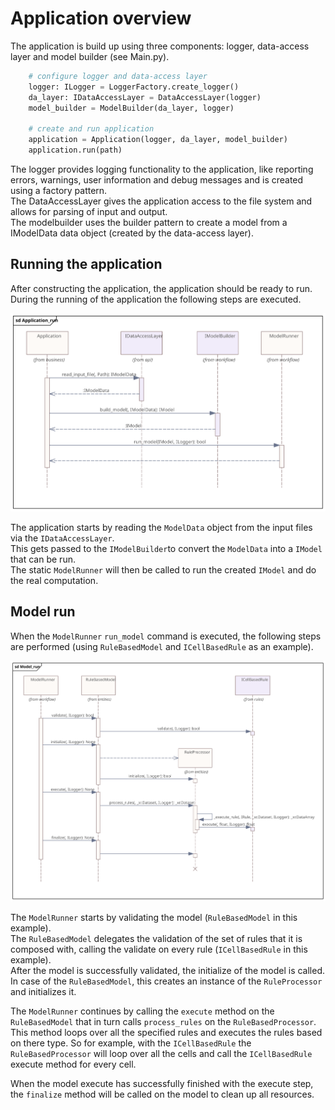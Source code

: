 # Application overview

The application is build up using three components: logger, data-access layer and model builder (see Main.py).  

```python
    # configure logger and data-access layer
    logger: ILogger = LoggerFactory.create_logger()
    da_layer: IDataAccessLayer = DataAccessLayer(logger)
    model_builder = ModelBuilder(da_layer, logger)

    # create and run application
    application = Application(logger, da_layer, model_builder)
    application.run(path)
``` 

The logger provides logging functionality to the application, like reporting errors, warnings, user information and debug messages and is created using a factory pattern.  
The DataAccessLayer gives the application access to the file system and allows for parsing of input and output.  
The modelbuilder uses the builder pattern to create a model from a IModelData data object (created by the data-access layer).  

## Running the application

After constructing the application, the application should be ready to run.  
During the running of the application the following steps are executed.  

![Application execution](../assets/images/Application_run.svg)

The application starts by reading the `ModelData` object from the input files via the `IDataAccessLayer`.  
This gets passed to the `IModelBuilder`to convert the `ModelData` into a `IModel` that can be run.  
The static `ModelRunner` will then be called to run the created `IModel` and do the real computation.

## Model run

When the `ModelRunner` `run_model` command is executed, the following steps are performed (using `RuleBasedModel` and `ICellBasedRule` as an example).

![Model execution](../assets/images/Model_run.svg)

The `ModelRunner` starts by validating the model (`RuleBasedModel` in this example).  
The `RuleBasedModel` delegates the validation of the set of rules that it is composed with, calling the validate on every rule (`ICellBasedRule` in this example).  
After the model is successfully validated, the initialize of the model is called. In case of the `RuleBasedModel`, this creates an instance of the `RuleProcessor` and initializes it.  

The `ModelRunner` continues by calling the `execute` method on the `RuleBasedModel` that in turn calls `process_rules` on the `RuleBasedProcessor`.  
This method loops over all the specified rules and executes the rules based on there type. So for example, with the `ICellBasedRule` the `RuleBasedProcessor` will loop over all the cells and call the `ICellBasedRule` execute method for every cell.

When the model execute has successfully finished with the execute step, the `finalize` method will be called on the model to clean up all resources.